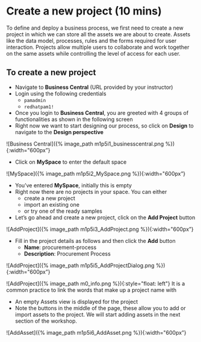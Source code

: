 # Create a new project (10 mins)

To define and deploy a business process, we first need to create a new project in which we can store all the assets we are about to create. Assets like the data model, processes, rules and the forms required for user interaction. Projects allow multiple users to collaborate and work together on the same assets while controlling the level of access for each user.

## To create a new project

- Navigate to **Business Central** (URL provided by your instructor)
- Login using the following credentials
    - `pamadmin`
    - `redhatpam1!`
- Once you login to **Business Central**, you are greeted with 4 groups of functionalities as shown in the following screen
- Right now we want to start designing our process, so click on **Design** to navigate to the **Design perspective**

![Business Central]({% image_path m1p5i1_businesscentral.png %}){:width="600px”}

- Click on **MySpace** to enter the default space

![MySpace]({% image_path m1p5i2_MySpace.png %}){:width="600px”}

- You’ve entered **MySpace**, initially this is empty
- Right now there are no projects in your space. You can either 
    - create a new project 
    - import an existing one
    - or try one of the ready samples
- Let’s go ahead and create a new project, click on the **Add Project** button

![AddProject]({% image_path m1p5i3_AddProject.png %}){:width="600px”}

- Fill in the project details as follows and then click the **Add** button
    - **Name**: procurement-process
    - **Description**: Procurement Process
    
![AddProject]({% image_path m1p5i5_AddProjectDialog.png %}){:width="600px”}


![AddProject]({% image_path m0_info.png %}){:style="float: left"}  It is a common practice to link the words that make up a project name with

- An empty Assets view is displayed for the project
- Note the buttons in the middle of the page, these allow you to add or import assets to the project. We will start adding assets in the next section of the workshop.

![AddAsset]({% image_path m1p5i6_AddAsset.png %}){:width="600px”}

